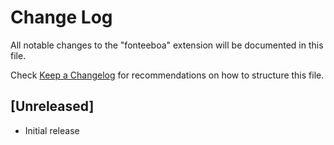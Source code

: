 # Change Log

All notable changes to the "fonteeboa" extension will be documented in this file.

Check [Keep a Changelog](http://keepachangelog.com/) for recommendations on how to structure this file.

## [Unreleased]

- Initial release
